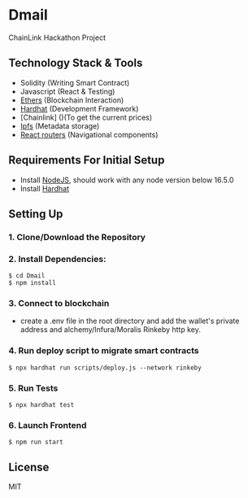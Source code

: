 # Dmail
ChainLink Hackathon Project

## Technology Stack & Tools

- Solidity (Writing Smart Contract)
- Javascript (React & Testing)
- [Ethers](https://docs.ethers.io/v5/) (Blockchain Interaction)
- [Hardhat](https://hardhat.org/) (Development Framework)
- [Chainlink] ()(To get the current prices)
- [Ipfs](https://ipfs.io/) (Metadata storage)
- [React routers](https://v5.reactrouter.com/) (Navigational components)

## Requirements For Initial Setup
- Install [NodeJS](https://nodejs.org/en/), should work with any node version below 16.5.0
- Install [Hardhat](https://hardhat.org/)

## Setting Up
### 1. Clone/Download the Repository

### 2. Install Dependencies:
```
$ cd Dmail
$ npm install
```

### 3. Connect to blockchain
- create a .env file in the root directory and add the wallet's private address and alchemy/Infura/Moralis Rinkeby http key.

### 4. Run deploy script to migrate smart contracts
`$ npx hardhat run scripts/deploy.js --network rinkeby`

### 5. Run Tests
`$ npx hardhat test`

### 6. Launch Frontend
`$ npm run start`

License
----
MIT

